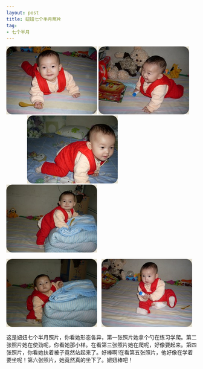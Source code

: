 ```yaml
---
layout: post
title: 妞妞七个半月照片
tag:
- 七个半月
---
```

<p><a href="/assets/images/2010/11/SDC11570.jpg"><img style="border-bottom: 0px; border-left: 0px; display: inline; border-top: 0px; border-right: 0px" title="SDC11570" border="0" alt="SDC11570" src="/assets/images/2010/11/SDC11570_thumb.jpg" width="240" height="180" /></a> <a href="/assets/images/2010/11/SDC11582.jpg"><img style="border-bottom: 0px; border-left: 0px; display: inline; border-top: 0px; border-right: 0px" title="SDC11582" border="0" alt="SDC11582" src="/assets/images/2010/11/SDC11582_thumb.jpg" width="240" height="180" /></a>&#160;&#160;&#160;&#160;&#160;&#160;&#160;&#160;&#160;&#160;&#160;&#160;&#160; <a href="/assets/images/2010/11/SDC11579.jpg"><img style="border-bottom: 0px; border-left: 0px; display: inline; border-top: 0px; border-right: 0px" title="SDC11579" border="0" alt="SDC11579" src="/assets/images/2010/11/SDC11579_thumb.jpg" width="240" height="180" /></a> <a href="/assets/images/2010/11/SDC11574.jpg"><img style="border-bottom: 0px; border-left: 0px; display: inline; border-top: 0px; border-right: 0px" title="SDC11574" border="0" alt="SDC11574" src="/assets/images/2010/11/SDC11574_thumb.jpg" width="240" height="180" /></a> </p>  <p></p>  <p></p>  <p></p>  <p></p>  <p></p>  <p><a href="/assets/images/2010/11/SDC11575.jpg"><img style="border-bottom: 0px; border-left: 0px; display: inline; border-top: 0px; border-right: 0px" title="SDC11575" border="0" alt="SDC11575" src="/assets/images/2010/11/SDC11575_thumb.jpg" width="240" height="180" /></a>&#160;&#160; <a href="/assets/images/2010/11/SDC11581.jpg"><img style="border-bottom: 0px; border-left: 0px; display: inline; border-top: 0px; border-right: 0px" title="SDC11581" border="0" alt="SDC11581" src="/assets/images/2010/11/SDC11581_thumb.jpg" width="240" height="180" /></a></p>


这是妞妞七个半月照片，你看她形态各异，第一张照片她拿个勺在练习学爬。第二张照片她在使劲呢，你看她那小样。在看第三张照片她在爬呢，好像要起来。第四张照片，你看她扶着被子竟然站起来了。好棒啊!在看第五张照片，他好像在学着要坐呢！第六张照片，她竟然真的坐下了。妞妞棒吧！
